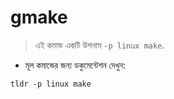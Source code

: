 # gmake

> এই কমান্ড একটি উপনাম `-p linux make`.

- মূল কমান্ডের জন্য ডকুমেন্টেশন দেখুন:

`tldr -p linux make`

